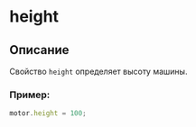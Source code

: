 # height

## Описание

Свойство `height` определяет высоту машины.

### Пример:
``` javascript
motor.height = 100;
```